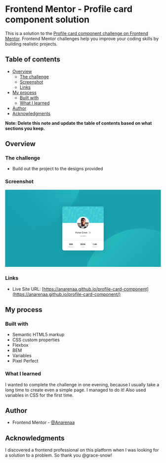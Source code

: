 # Frontend Mentor - Profile card component solution

This is a solution to the [Profile card component challenge on Frontend Mentor](https://www.frontendmentor.io/challenges/profile-card-component-cfArpWshJ). Frontend Mentor challenges help you improve your coding skills by building realistic projects. 

## Table of contents

- [Overview](#overview)
  - [The challenge](#the-challenge)
  - [Screenshot](#screenshot)
  - [Links](#links)
- [My process](#my-process)
  - [Built with](#built-with)
  - [What I learned](#what-i-learned)
- [Author](#author)
- [Acknowledgments](#acknowledgments)

**Note: Delete this note and update the table of contents based on what sections you keep.**

## Overview

### The challenge

- Build out the project to the designs provided

### Screenshot

![](./screenshots/desktop.jpeg)

### Links

- Live Site URL: [https://anarenaa.github.io/profile-card-component](https://anarenaa.github.io/profile-card-component/)

## My process

### Built with

- Semantic HTML5 markup
- CSS custom properties
- Flexbox
- BEM
- Variables
- Pixel Perfect

### What I learned

I wanted to complete the challenge in one evening, because I usually take a long time to create even a simple page. I managed to do it! Also used variables in CSS for the first time.

## Author

- Frontend Mentor - [@Anarenaa](https://www.frontendmentor.io/profile/Anarenaa)

## Acknowledgments

I discovered a frontend professional on this platform when I was looking for a solution to a problem. So thank you @grace-snow!
